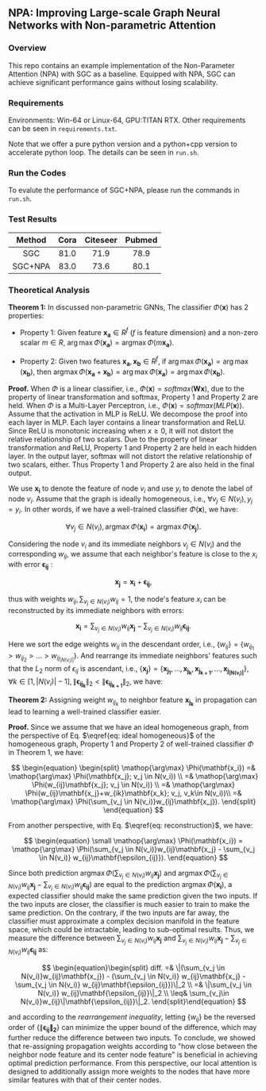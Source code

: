 ## NPA: Improving Large-scale Graph Neural Networks with Non-parametric Attention

### Overview

This repo contains an example implementation of the Non-Parameter Attention (NPA) with SGC as a baseline. Equipped with NPA, SGC can achieve significant performance gains without losing scalability.


### Requirements
Environments: Win-64 or Linux-64, GPU:TITAN RTX. Other requirements can be seen in `requirements.txt`.

Note that we offer a pure python version and a python+cpp version to accelerate python loop. The details can be seen in `run.sh`.


### Run the Codes
To evalute the performance of SGC+NPA, please run the commands in `run.sh`.


### Test Results
| Method | Cora | Citeseer | Pubmed |
| :---: | :----: | :---: | :---: |
| SGC | 81.0 | 71.9 | 78.9 |
| SGC+NPA | 83.0 | 73.6 | 80.1 |





### Theoretical Analysis


**Theorem 1:** In discussed non-parametric GNNs, The classifier $\Phi(\mathbf{x})$ has 2 properties:

- Property 1: Given feature $\mathbf{x_a} \in R^f$ ($f$ is feature dimension) and a non-zero scalar $m \in R$, $\arg\max \Phi(\mathbf{x_a}) = \mathop{\arg\max}\Phi(m\mathbf{x_a})$.

- Property 2: Given two features $\mathbf{x_a}, \mathbf{x_b} \in R^f$, if $\arg \max \Phi(\mathbf{x_a}) = \arg\max(\mathbf{x_b})$, then $\mathop{\arg\max}\Phi(\mathbf{x_a} + \mathbf{x_b}) = \arg\max\Phi(\mathbf{x_a}) = \arg\max\Phi(\mathbf{x_b})$.

**Proof.** When $\Phi$ is a linear classifier, i.e., $\Phi(\mathbf{x}) = softmax(\mathbf{Wx})$, due to the property of linear transformation and softmax, Property 1 and Property 2 are held. When $\Phi$ is a Multi-Layer Perceptron, i.e., $\Phi(\mathbf{x}) = softmax(MLP(\mathbf{x}))$. Assume that the activation in MLP is ReLU. We decompose the proof into each layer in MLP. Each layer contains a linear transformation and ReLU. Since ReLU is monotonic increasing when $x \geq 0$, it will not distort the relative relationship of two scalars. Due to the property of linear transformation and ReLU, Property 1 and Property 2 are held in each hidden layer. In the output layer, softmax will not distort the relative relationship of two scalars, either. Thus Property 1 and Property 2 are also held in the final output.

We use $\mathbf{x_i}$ to denote the feature of node $v_i$ and use $y_i$ to denote the label of node $v_i$. Assume that the graph is ideally homogeneous, i.e., $\forall v_j \in N(v_i), y_j = y_i$. In other words, if we have a well-trained classifier $\Phi(\mathbf{x})$, we have:

$$\forall v_j \in N(v_i), \mathop{\arg\max} \Phi(\mathbf{x_i}) = \mathop{\arg\max}\Phi(\mathbf{x_j}). \tag{1} \label{eq: ideal homogeneous}$$

Considering the node $v_i$ and its immediate neighbors $v_j \in N(v_i)$ and the corresponding $w_{ij}$, we assume that each neighbor's feature is close to the $x_i$ with error $\mathbf{\epsilon_{ij}}$ :

$$\mathbf{x_j} = \mathbf{x_i} + \mathbf{\epsilon_{ij}},$$

thus with weights $w_{ij}, \sum_{v_j \in N(v_i)}w_{ij} = 1$, the node's feature $x_i$ can be reconstructed by its immediate neighbors with errors:

$$\mathbf{x_i} = \sum_{v_j \in N(v_i)} w_{ij}\mathbf{x_j} - \sum_{v_j \in N(v_i)} w_{ij}\mathbf{\epsilon_{ij}}. \tag{2} \label{eq: reconstruction}$$

Here we sort the edge weights $w_{ij}$ in the descendant order, i.e., $\{w_{ij}\} = \{w_{ij_1} > w_{ij_2} > ... > w_{ij_{|N(v_i)|}}\}$. And rearrange its immediate neighbors' features such that the $L_2$ norm of $\epsilon_{ij}$ is ascendant, i.e., $`\{\mathbf{x_j}\} = \{\mathbf{x_{j_1}}, ..., \mathbf{x_{j_k}}, \mathbf{x_{j_{k+1}}}, ..., \mathbf{x_{j_{|N(v_i)|}}}\}, \forall k \in [1, |N(v_i)|-1], \|\mathbf{\epsilon_{ij_k}}\|_2 < \|\mathbf{\epsilon_{ij_{k+1}}}\|_2`$, we have:

**Theorem 2:** Assigning weight $w_{ij_k}$ to neighbor feature $\mathbf{x_{j_k}}$ in propagation can lead to learning a well-trained classifier easier.

**Proof.** Since we assume that we have an ideal homogeneous graph, from the perspective of Eq. $\eqref{eq: ideal homogeneous}$ of the homogeneous graph, Property 1 and Property 2 of well-trained classifier $\Phi$ in Theorem 1, we have:

$$
\begin{equation}
\begin{split}
\mathop{\arg\max} \Phi(\mathbf{x_i})
=& \mathop{\arg\max} \Phi(\mathbf{x_j}; v_j \in N(v_i)) \\
=& \mathop{\arg\max} \Phi(w_{ij}\mathbf{x_j}; v_j \in N(v_i)) \\
=& \mathop{\arg\max} \Phi(w_{ij}\mathbf{x_j}+w_{ik}\mathbf{x_k}; v_j, v_k\in N(v_i))\\
=& \mathop{\arg\max} \Phi(\sum_{v_j \in N(v_i)}w_{ij}\mathbf{x_j}).
\end{split}
\end{equation}
$$

From another perspective, with Eq. $\eqref{eq: reconstruction}$, we have:

$$
\begin{equation}
\small
\mathop{\arg\max} \Phi(\mathbf{x_i}) = \mathop{\arg\max} \Phi(\sum_{v_j \in N(v_i)}w_{ij}\mathbf{x_j} - \sum_{v_j \in N(v_i)} w_{ij}\mathbf{\epsilon_{ij}}).
\end{equation}
$$

Since both prediction $\mathop{\arg\max} \Phi(\sum_{v_j \in N(v_i)}w_{ij}\mathbf{x_j})$ and $\mathop{\arg\max} \Phi(\sum_{v_j \in N(v_i)}w_{ij}\mathbf{x_j} - \sum_{v_j \in N(v_i)} w_{ij}\mathbf{\epsilon_{ij}})$ are equal to the prediction $\mathop{\arg\max} \Phi(\mathbf{x_i})$, a expected classifier should make the same prediction given the two inputs. If the two inputs are closer, the classifier is much easier to train to make the same prediction. On the contrary, if the two inputs are far away, the classifier must approximate a complex decision manifold in the feature space, which could be intractable, leading to sub-optimal results. Thus, we measure the difference between $\sum_{v_j \in N(v_i)}w_{ij}\mathbf{x_j}$ and  $\sum_{v_j \in N(v_i)}w_{ij}\mathbf{x_j} - \sum_{v_j \in N(v_i)} w_{ij}\mathbf{\epsilon_{ij}}$ as:

$$
\begin{equation}\begin{split}
diff. =& \|(\sum_{v_j \in N(v_i)}w_{ij}\mathbf{x_j}) - (\sum_{v_j \in N(v_i)} w_{ij}\mathbf{x_j} - \sum_{v_j \in N(v_i)} w_{ij}\mathbf{\epsilon_{ij}})\|_2  \\
 =& \|\sum_{v_j \in N(v_i)} w_{ij}\mathbf{\epsilon_{ij}}\|_2 \\ 
 \leq& \sum_{v_j\in N(v_i)}w_{ij}\|\mathbf{\epsilon_{ij}}\|_2.
 \end{split}\end{equation}
$$

and according to the *rearrangement inequality*, letting $\{w_{ij}\}$ be the reversed order of $\{\|\mathbf{\epsilon_{ij}\|_2}\}$ can minimize the upper bound of the difference, which may further reduce the difference between two inputs. To conclude, we showed that re-assigning propagation weights according to "how close between the neighbor node feature and its center node feature" is beneficial in achieving optimal prediction performance. From this perspective, our local attention is designed to additionally assign more weights to the nodes that have more similar features with that of their center nodes.

